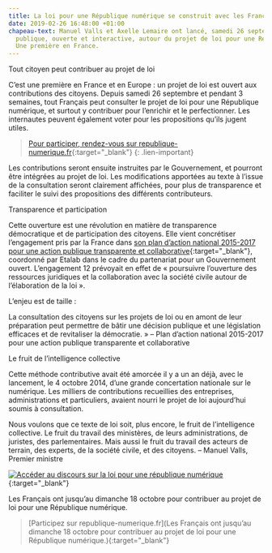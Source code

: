 ```yaml
---
title: La loi pour une République numérique se construit avec les Français
date: 2019-02-26 16:48:00 +01:00
chapeau-text: Manuel Valls et Axelle Lemaire ont lancé, samedi 26 septembre, la consultation
  publique, ouverte et interactive, autour du projet de loi pour une République numérique.
  Une première en France.
---
```


Tout citoyen peut contribuer au projet de loi

C’est une première en France et en Europe : un projet de loi est ouvert aux contributions des citoyens. Depuis samedi 26 septembre et pendant 3 semaines, tout Français peut consulter le projet de loi pour une République numérique, et surtout y contribuer pour l’enrichir et le perfectionner. Les internautes peuvent également voter pour les propositions qu’ils jugent utiles.

> [Pour participer, rendez-vous sur republique-numerique.fr](https://www.republique-numerique.fr/){:target="_blank"}
{: .lien-important}  

Les contributions seront ensuite instruites par le Gouvernement, et pourront être intégrées au projet de loi. Les modifications apportées au texte à l’issue de la consultation seront clairement affichées, pour plus de transparence et faciliter le suivi des propositions des différents contributeurs.

 

Transparence et participation

Cette ouverture est une révolution en matière de transparence démocratique et de participation des citoyens. Elle vient concrétiser l’engagement pris par la France dans [son plan d’action national 2015-2017 pour une action publique transparente et collaborative](https://www.modernisation.gouv.fr/home/gouvernement-ouvert-la-france-publie-son-plan-daction-national-ogp){:target="_blank"}, coordonné par Etalab dans le cadre du partenariat pour un Gouvernement ouvert. L’engagement 12 prévoyait en effet de « poursuivre l’ouverture des ressources juridiques et la collaboration avec la société civile autour de l’élaboration de la loi ».

L’enjeu est de taille :


La consultation des citoyens sur les projets de loi ou en amont de leur préparation peut permettre de bâtir une décision publique et une législation efficaces et de revitaliser la démocratie. »
– Plan d’action national 2015-2017 pour une action publique transparente et collaborative

 

Le fruit de l’intelligence collective

Cette méthode contributive avait été amorcée il y a un an déjà, avec le lancement, le 4 octobre 2014, d’une grande concertation nationale sur le numérique. Les milliers de contributions recueillies des entreprises, administrations et particuliers, avaient nourri le projet de loi aujourd’hui soumis à consultation.


Nous voulons que ce texte de loi soit, plus encore, le fruit de l’intelligence collective. Le fruit du travail des ministères, de leurs administrations, de juristes, des parlementaires. Mais aussi le fruit du travail des acteurs de terrain, des experts, de la société civile, et des citoyens.
–  Manuel Valls, Premier ministre

[![Accéder au discours sur la loi pour une république numérique](/uploads/1.png)](https://www.youtube.com/watch?v=8Kl03RedNwg "Accéder au discours sur la loi pour une république numérique"){:target="_blank"}

Les Français ont jusqu’au dimanche 18 octobre pour contribuer au projet de loi pour une République numérique.

> [Participez sur republique-numerique.fr](Les Français ont jusqu’au dimanche 18 octobre pour contribuer au projet de loi pour une République numérique.){:target="_blank"}
 


